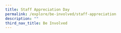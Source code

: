 ```yaml
---
title: Staff Appreciation Day
permalink: /explore/be-involved/staff-appreciation
description: ""
third_nav_title: Be Involved
---
```



